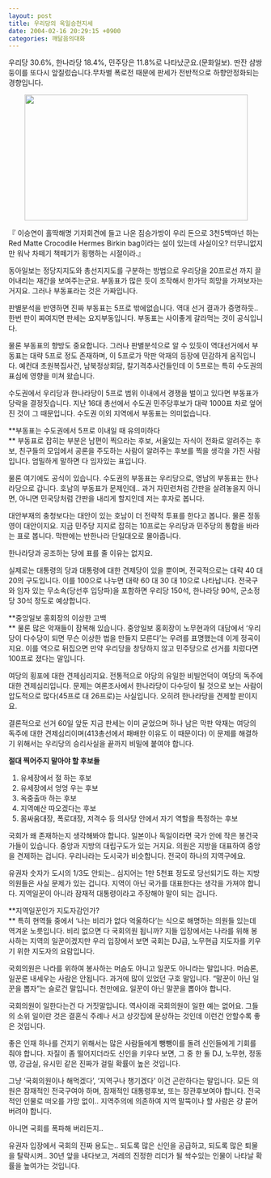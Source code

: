 ```yaml
---
layout: post
title: 우리당의 욱일승천지세
date: 2004-02-16 20:29:15 +0900
categories: 깨달음의대화
---
```

우리당 30.6%, 한나라당 18.4%, 민주당은 11.8%로 나타났군요.(문화일보). 딴잔 샴쌍둥이를 또다시 앞질렀습니다.무차별 폭로전 때문에 판세가 전반적으로 하향안정화되는 경향입니다. 

<p align="center">
  <img src="http://drkimz.com/technote/board/KDR/upimg/1076910010.jpg" width="441" height="249" border="0" />
</p>

<p align="left">
  『 이승연이 홀딱해명 기자회견에 들고 나온 짐승가방이 우리 돈으로 3천5백마넌 하는 Red Matte Crocodile Hermes Birkin bag이라는 설이 있는데 사실이오? 터무니없지만 워낙 차떼기 책떼기가 횡행하는 시절이라.』
</p>

동아일보는 정당지지도와 총선지지도를 구분하는 방법으로 우리당을 20프로선 까지 끌어내리는 재간을 보여주는군요. 부동표가 많은 듯이 조작해서 한가닥 희망을 가져보자는 거지요. 그러나 부동표라는 것은 가짜입니다. 

판별분석을 반영하면 진짜 부동표는 5프로 밖에없습니다. 역대 선거 결과가 증명하듯.. 한번 판이 짜여지면 판세는 요지부동입니다. 부동표는 사이좋게 갈라먹는 것이 공식입니다. 

물론 부동표의 향방도 중요합니다. 그러나 판별분석으로 알 수 있듯이 역대선거에서 부동표는 대략 5프로 정도 존재하며, 이 5프로가 막판 악재의 등장에 민감하게 움직입니다. 예컨대 초원복집사건, 남북정상회담, 칼기격추사건들인데 이 5프로는 특히 수도권의 표심에 영향을 미쳐 왔습니다.

수도권에서 우리당과 한나라당이 5프로 범위 이내에서 경쟁을 벌이고 있다면 부동표가 당락을 결정짓습니다. 지난 16대 총선에서 수도권 민주당후보가 대략 1000표 차로 엎어진 것이 그 때문입니다. 수도권 이외 지역에서 부동표는 의미없습니다. 

**부동표는 수도권에서 5프로 이내일 때 유의미하다  
** 부동표로 잡히는 부분은 남편이 찍으라는 후보, 서울있는 자식이 전화로 알려주는 후보, 친구들의 모임에서 공론을 주도하는 사람이 알려주는 후보를 찍을 생각을 가진 사람입니다. 엄밀하게 말하면 다 임자있는 표입니다. 

물론 여기에도 공식이 있습니다. 수도권의 부동표는 우리당으로, 영남의 부동표는 한나라당으로 갑니다. 호남의 부동표가 문제인데.. 과거 자민련처럼 간판을 살려놓을지 아니면, 아니면 민국당처럼 간판을 내리게 할지인데 저는 후자로 봅니다. 

대안부재의 충청보다는 대안이 있는 호남이 더 전략적 투표를 한다고 봅니다. 물론 정동영이 대안이지요. 지금 민주당 지지로 잡히는 10프로는 우리당과 민주당의 통합을 바라는 표로 봅니다. 막판에는 반한나라 단일대오로 몰아줍니다. 

한나라당과 공조하는 당에 표를 줄 이유는 없지요. 

실제로는 대통령의 당과 대통령에 대한 견제당이 있을 뿐이며, 전국적으로는 대략 40 대 20의 구도입니다. 이를 100으로 나누면 대략 60 대 30 대 10으로 나타납니다. 전국구와 임자 있는 무소속(당선후 입당파)을 포함하면 우리당 150석, 한나라당 90석, 군소정당 30석 정도로 예상합니다. 

**중앙일보 홍회장의 이상한 고백  
** 물론 많은 악재들이 잠복해 있습니다. 중앙일보 홍회장이 노무현과의 대담에서 ‘우리당이 다수당이 되면 무슨 이상한 법을 만들지 모른다’는 우려를 표명했는데 이게 정곡이지요. 이를 역으로 뒤집으면 만약 우리당을 창당하지 않고 민주당으로 선거를 치렀다면 100프로 졌다는 말입니다. 

여당의 횡포에 대한 견제심리지요. 전통적으로 야당의 유일한 비빌언덕이 여당의 독주에 대한 견제심리입니다. 문제는 여론조사에서 한나라당이 다수당이 될 것으로 보는 사람이 압도적으로 많다(45프로 대 26프로)는 사실입니다. 오히려 한나라당을 견제할 판이지요.

결론적으로 선거 60일 앞둔 지금 판세는 이미 굳었으며 하나 남은 막판 악재는 여당의 독주에 대한 견제심리이며(413총선에서 패배한 이유도 이 때문이다) 이 문제를 해결하기 위해서는 우리당의 승리사실을 끝까지 비밀에 붙여야 합니다. 

**절대 찍어주지 말아야 할 후보들**

1) 유세장에서 절 하는 후보  
2) 유세장에서 엉엉 우는 후보  
3) 옥중출마 하는 후보  
4) 지역예산 따오겠다는 후보  
5) 몸싸움대장, 폭로대장, 저격수 등 의사당 안에서 자기 역할을 특정하는 후보

국회가 왜 존재하는지 생각해봐야 합니다. 일본이나 독일이라면 국가 안에 작은 봉건국가들이 있습니다. 중앙과 지방의 대립구도가 있는 거지요. 의원은 지방을 대표하여 중앙을 견제하는 겁니다. 우리나라는 도시국가 비슷합니다. 전국이 하나의 지역구에요.

유권자 숫자가 도시의 1/3도 안되는.. 심지어는 1만 5천표 정도로 당선되기도 하는 지방의원들은 사실 문제가 있는 겁니다. 지역이 아닌 국가를 대표한다는 생각을 가져야 합니다. 지역일꾼이 아니라 잠재적 대통령이라고 주장해야 말이 되는 겁니다. 

**지역일꾼인가 지도자감인가?  
** 특히 현역들 중에서 ‘나는 비리가 없다 억울하다’는 식으로 해명하는 의원들 있는데 역겨운 노릇입니다. 비리 없으면 다 국회의원 됩니까? 지들 입장에서는 나라를 위해 봉사하는 지역의 일꾼이겠지만 우리 입장에서 보면 국회는 DJ급, 노무현급 지도자를 키우기 위한 지도자의 요람입니다.

국회의원은 나라를 위하여 봉사하는 머슴도 아니고 일꾼도 아니라는 말입니다. 머슴론, 일꾼론 내세우는 사람은 안됩니다. 과거에 많이 있었던 구호 말입니다. “말꾼이 아닌 일꾼을 뽑자”는 슬로건 말입니다. 천만에요. 일꾼이 아닌 말꾼을 뽑아야 합니다. 

국회의원이 일한다는건 다 거짓말입니다. 역사이래 국회의원이 일한 예는 없어요. 그들의 소위 일이란 것은 결혼식 주례나 서고 상갓집에 문상하는 것인데 이런건 안할수록 좋은 것입니다. 

좋은 인재 하나를 건지기 위해서는 많은 사람들에게 뺑뺑이를 돌려 신인들에게 기회를 줘야 합니다. 자질이 좀 떨어지더라도 신인을 키우다 보면, 그 중 한 둘 DJ, 노무현, 정동영, 강금실, 유시민 같은 진짜가 걸릴 확률이 높은 것입니다. 

그냥 ‘국회의원이나 해먹겠다’, ‘지역구나 챙기겠다’ 이건 곤란하다는 말입니다. 모든 의원은 잠재적인 전국구여야 하며, 잠재적인 대통령후보, 또는 장관후보여야 합니다. 전국적인 인물로 떠오를 가망 없이.. 지역주의에 의존하여 지역 말뚝이나 할 사람은 걍 묻어버려야 합니다. 

아니면 국회를 폭파해 버리든지.. 

유권자 입장에서 국회의 진짜 용도는.. 되도록 많은 신인을 공급하고, 되도록 많은 퇴물을 탈락시켜.. 30년 앞을 내다보고, 겨레의 진정한 리더가 될 싹수있는 인물이 나타날 확률을 높여가는 것입니다.